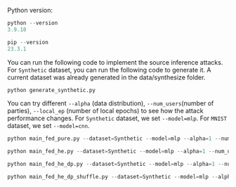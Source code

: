 Python version:
```python
python --version
3.9.18
```
```python
pip --version
23.3.1
```


You can run the following code to implement the source inference attacks. For `Synthetic` dataset, you can run the following code to generate it. A current dataset was already generated in the data/synthesize folder.
```python
python generate_synthetic.py
```

You can try different `--alpha` (data distribution), `--num_users`(number of parties), `--local_ep` (number of local epochs) to see how the attack performance changes. For `Synthetic` dataset, we set `--model=mlp`. For `MNIST` dataset, we set `--model=cnn`.

```python
python main_fed_pure.py --dataset=Synthetic --model=mlp --alpha=1 --num_users=10 --local_ep=5
```
```python
python main_fed_he.py --dataset=Synthetic --model=mlp --alpha=1 --num_users=10 --local_ep=5
```
```python
python main_fed_he_dp.py --dataset=Synthetic --model=mlp --alpha=1 --num_users=10 --local_ep=5
```
```python
python main_fed_he_dp_shuffle.py --dataset=Synthetic --model=mlp --alpha=1 --num_users=10 --local_ep=5
```
